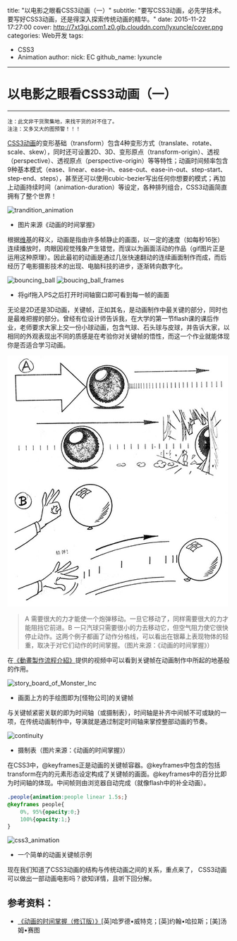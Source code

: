 title: "以电影之眼看CSS3动画（一）"
subtitle: "要写CSS3动画，必先学技术。要写好CSS3动画，还是得深入探索传统动画的精华。"
date: 2015-11-22 17:27:00
cover: http://7xt3gj.com1.z0.glb.clouddn.com/lyxuncle/cover.png
categories: Web开发
tags: 
 - CSS3
 - Animation
author:
	nick: EC
	github_name: lyxuncle
---
# 以电影之眼看CSS3动画（一）
----------

	注：此文非干货聚集地，来找干货的对不住了。	
	注注：又多又大的图预警！！！


[CSS3动画](http://isux.tencent.com/css3/index.html)的变形基础（transform）包含4种变形方式（translate、rotate、scale、skew），同时还可设置2D、3D、变形原点（transform-origin）、透视（perspective）、透视原点（perspective-origin）等等特性；动画时间频率包含9种基本模式（ease、linear、ease-in、ease-out、ease-in-out、step-start、step-end、steps），甚至还可以使用cubic-bezier写出任何你想要的模式；再加上动画持续时间（animation-duration）等设定，各种排列组合，CSS3动画简直拥有了整个世界！

![trandition_animation](http://7xt3gj.com1.z0.glb.clouddn.com/lyxuncle/1-1_trandition_animation.png)
 
- 图片来源《动画的时间掌握》

根据[维基](http://zh.wikipedia.org/wiki/%E5%8A%A8%E7%94%BB)的释义，动画是指由许多帧静止的画面，以一定的速度（如每秒16张）连续播放时，肉眼因视觉残象产生错觉，而误以为画面活动的作品（gif图片正是运用这种原理）。因此最初的动画是通过几张快速翻动的连续画面制作而成，而后经历了电影摄影技术的出现、电脑科技的进步，逐渐转向数字化。

![bouncing_ball](http://7xt3gj.com1.z0.glb.clouddn.com/lyxuncle/1-2_bouncing_ball.gif)
![boucing_ball_frames](http://7xt3gj.com1.z0.glb.clouddn.com/lyxuncle/1-3_boucing_ball_frames.png)
 
- 将gif拖入PS之后打开时间轴窗口即可看到每一帧的画面

无论是2D还是3D动画，关键帧，正如其名，是动画制作中最关键的部分，同时也是最难把握的部分。曾经有位设计师告诉我，在大学的第一节flash课的课后作业，老师要求大家上交一份小球动画，包含气球、石头球与皮球，并告诉大家，以相同的外观表现出不同的质感是在考验你对关键帧的悟性，而这一个作业就能体现你是否适合学习动画。

![quality_of_ball](/img/post/lyxuncle/1-4_quality_of_ball.png )

> A 需要很大的力才能使一个炮弹移动。一旦它移动了，同样需要很大的力才能阻挡它前进。B 一只汽球只需要很小的力去移动它，但空气阻力使它很快停止动作。这两个例子都画了动作分格线，可以看出在银幕上表现物体的轻重，取决于对它们动作的时间掌握。（图片来源：《动画的时间掌握》）

在[《動畫製作流程介紹》](http://cghappening.blogspot.com/2011/02/blog-post_23.html)提供的视频中可以看到关键帧在动画制作中所起的地基般的作用。

![story_board_of_Monster_Inc](http://7xt3gj.com1.z0.glb.clouddn.com/lyxuncle/1-5_story_board_of_Monster_Inc.gif)
 
- 画面上方的手绘图即为[怪物公司]的关键帧

与关键帧紧密关联的即为时间轴（或摄制表），时间轴是补齐中间帧不可或缺的一项，在传统动画制作中，导演就是通过制定时间轴来掌控整部动画的节奏。

![continuity](http://7xt3gj.com1.z0.glb.clouddn.com/lyxuncle/1-6_continuity.jpg)

- 摄制表（图片来源：《动画的时间掌握》）

在CSS3中，@keyframes正是动画的关键帧容器。@keyframes中包含的包括transform在内的元素形态设定构成了关键帧的画面。@keyframes中的百分比即为时间轴的体现。中间帧则由浏览器自动完成（就像flash中的补全动画）。

``` css
.people{animation:people linear 1.5s;}
@keyframes people{
	0%, 95%{opacity:0;}
	100%{opacity:1;}
}
```
![css3_animation](http://7xt3gj.com1.z0.glb.clouddn.com/lyxuncle/1-7_css3_animation_2.png)

- 一个简单的动画关键帧示例

现在我们知道了CSS3动画的结构与传统动画之间的关系，重点来了， CSS3动画可以做出一部动画电影吗？欲知详情，且听下回分解。

## 参考资料：

- [《动画的时间掌握（修订版）》](http://www.amazon.cn/%E5%8A%A8%E7%94%BB%E7%9A%84%E6%97%B6%E9%97%B4%E6%8E%8C%E6%8F%A1-%E5%93%88%E7%BD%97%E5%BE%B7%E2%80%A2%E5%A8%81%E7%89%B9%E5%85%8B/dp/B0094N5III/ref=sr_1_1?ie=UTF8&qid=1420369719&sr=8-1&keywords=%E5%8A%A8%E7%94%BB%E7%9A%84%E6%97%B6%E9%97%B4%E6%8E%8C%E6%8F%A1)[英]哈罗德•威特克；[英]约翰•哈拉斯；[美]汤姆•赛图
